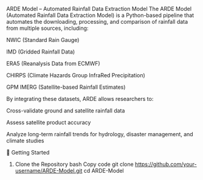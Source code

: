ARDE Model – Automated Rainfall Data Extraction Model
The ARDE Model (Automated Rainfall Data Extraction Model) is a Python-based pipeline that automates the downloading, processing, and comparison of rainfall data from multiple sources, including:

NWIC (Standard Rain Gauge)

IMD (Gridded Rainfall Data)

ERA5 (Reanalysis Data from ECMWF)

CHIRPS (Climate Hazards Group InfraRed Precipitation)

GPM IMERG (Satellite-based Rainfall Estimates)

By integrating these datasets, ARDE allows researchers to:

Cross-validate ground and satellite rainfall data

Assess satellite product accuracy

Analyze long-term rainfall trends for hydrology, disaster management, and climate studies

📌 Getting Started
1. Clone the Repository
bash
Copy code
git clone https://github.com/your-username/ARDE-Model.git
cd ARDE-Model
